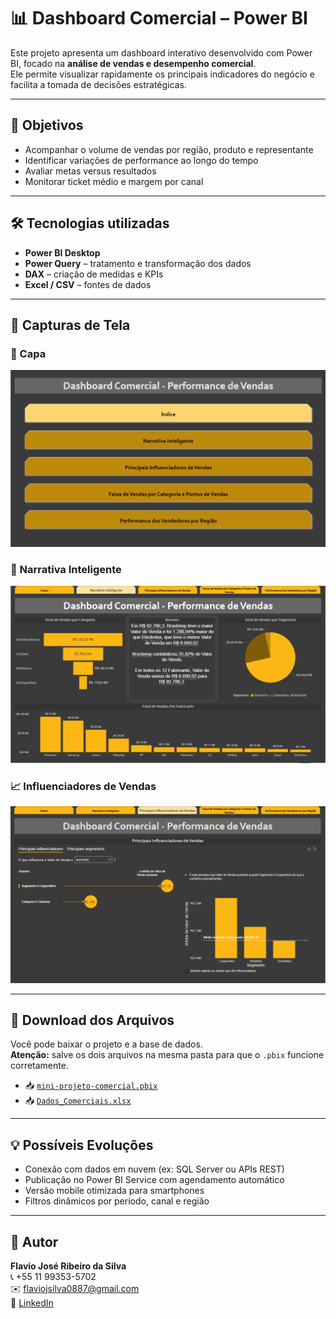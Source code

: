 # 📊 Dashboard Comercial – Power BI

Este projeto apresenta um dashboard interativo desenvolvido com Power BI, focado na **análise de vendas e desempenho comercial**.  
Ele permite visualizar rapidamente os principais indicadores do negócio e facilita a tomada de decisões estratégicas.

---

## 🎯 Objetivos

- Acompanhar o volume de vendas por região, produto e representante  
- Identificar variações de performance ao longo do tempo  
- Avaliar metas versus resultados  
- Monitorar ticket médio e margem por canal

---

## 🛠️ Tecnologias utilizadas

- **Power BI Desktop**
- **Power Query** – tratamento e transformação dos dados
- **DAX** – criação de medidas e KPIs
- **Excel / CSV** – fontes de dados

---

## 📸 Capturas de Tela

### 🧩 Capa
![Visão geral do dashboard](imagens/capa.PNG)

### 💬 Narrativa Inteligente
![Narrativa Inteligente](imagens/narrativa-inteligente.PNG)

### 📈 Influenciadores de Vendas
![Influenciadores de Vendas](imagens/influenciadores-vendas.PNG)

---

## 📁 Download dos Arquivos

Você pode baixar o projeto e a base de dados.  
**Atenção:** salve os dois arquivos na mesma pasta para que o `.pbix` funcione corretamente.

- 📥 [`mini-projeto-comercial.pbix`](./mini-projeto-comercial.pbix)  
- 📥 [`Dados_Comerciais.xlsx`](./Dados_Comerciais.xlsx)

---

## 💡 Possíveis Evoluções

- Conexão com dados em nuvem (ex: SQL Server ou APIs REST)
- Publicação no Power BI Service com agendamento automático
- Versão mobile otimizada para smartphones
- Filtros dinâmicos por período, canal e região

---

## 👤 Autor

**Flavio José Ribeiro da Silva**  
📞 +55 11 99353-5702  
✉️ flaviojsilva0887@gmail.com  
🔗 [LinkedIn](https://www.linkedin.com/in/flavio-jose-ribeiro-da-silva-6258b77b/)
